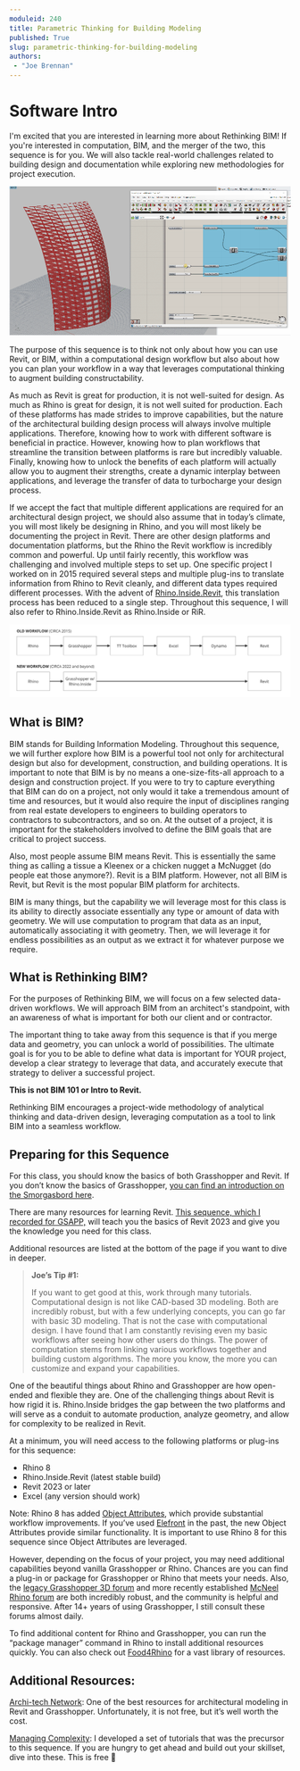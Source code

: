 ```yaml
---
moduleid: 240
title: Parametric Thinking for Building Modeling
published: True
slug: parametric-thinking-for-building-modeling
authors:
 - "Joe Brennan"
---
```


# Software Intro

I'm excited that you are interested in learning more about Rethinking BIM! If you're interested in computation, BIM, and the merger of the two, this sequence is for you. We will also tackle real-world challenges related to building design and documentation while exploring new methodologies for project execution.

<img src="images/final_demo.gif" width="1000">

The purpose of this sequence is to think not only about how you can use Revit, or BIM, within a computational design workflow but also about how you can plan your workflow in a way that leverages computational thinking to augment building constructability. 

As much as Revit is great for production, it is not well-suited for design. As much as Rhino is great for design, it is not well suited for production. Each of these platforms has made strides to improve capabilities, but the nature of the architectural building design process will always involve multiple applications. Therefore, knowing how to work with different software is beneficial in practice. However, knowing how to plan workflows that streamline the transition between platforms is rare but incredibly valuable. Finally, knowing how to unlock the benefits of each platform will actually allow you to augment their strengths, create a dynamic interplay between applications, and leverage the transfer of data to turbocharge your design process.

If we accept the fact that multiple different applications are required for an architectural design project, we should also assume that in today’s climate, you will most likely be designing in Rhino, and you will most likely be documenting the project in Revit. There are other design platforms and documentation platforms, but the Rhino the Revit workflow is incredibly common and powerful. Up until fairly recently, this workflow was challenging and involved multiple steps to set up. One specific project I worked on in 2015 required several steps and multiple plug-ins to translate information from Rhino to Revit cleanly, and different data types required different processes. With the advent of [Rhino.Inside.Revit](https://www.rhino3d.com/inside/revit/1.0/), this translation process has been reduced to a single step. Throughout this sequence, I will also refer to Rhino.Inside.Revit as Rhino.Inside or RiR.

![description](images/old_vs_new_workflow.jpg)

## What is BIM?
BIM stands for Building Information Modeling. Throughout this sequence, we will further explore how BIM is a powerful tool not only for architectural design but also for development, construction, and building operations. It is important to note that BIM is by no means a one-size-fits-all approach to a design and construction project. If you were to try to capture everything that BIM can do on a project, not only would it take a tremendous amount of time and resources, but it would also require the input of disciplines ranging from real estate developers to engineers to building operators to contractors to subcontractors, and so on. At the outset of a project, it is important for the stakeholders involved to define the BIM goals that are critical to project success.

Also, most people assume BIM means Revit. This is essentially the same thing as calling a tissue a Kleenex or a chicken nugget a McNugget (do people eat those anymore?). Revit is  a BIM platform. However, not all BIM is Revit, but Revit is the most popular BIM platform for architects. 

BIM is many things, but the capability we will leverage most for this class is its ability to directly associate essentially any type or amount of data with geometry. We will use computation to program that data as an input, automatically associating it with geometry. Then, we will leverage it for endless possibilities as an output as we extract it for whatever purpose we require.


## What is Rethinking BIM?
For the purposes of Rethinking BIM, we will focus on a few selected data-driven workflows. We will approach BIM from an architect's standpoint, with an awareness of what is important for both our client and or contractor.

The important thing to take away from this sequence is that if you merge data and geometry, you can unlock a world of possibilities. The ultimate goal is for you to be able to define what data is important for YOUR project, develop a clear strategy to leverage that data, and accurately execute that strategy to deliver a successful project. 

**This is not BIM 101 or Intro to Revit.**

Rethinking BIM encourages a project-wide methodology of analytical thinking and data-driven design, leveraging computation as a tool to link BIM into a seamless workflow.

## Preparing for this Sequence
For this class, you should know the basics of both Grasshopper and Revit. If you don’t know the basics of Grasshopper, [you can find an introduction on the Smorgasbord here](https://cdp-smorgasbord.netlify.app/modules/4-grasshopper-intro/index).

There are many resources for learning Revit. [This sequence, which I recorded for GSAPP,](https://youtube.com/playlist?list=PLIqhlKP0NUNdCIUfR-QCvFp1q5C6TN4gT&si=_GlIhetMiHDaNVYc) will teach you the basics of Revit 2023 and give you the knowledge you need for this class.

Additional resources are listed at the bottom of the page if you want to dive in deeper.

>**Joe’s Tip #1:**
>
>If you want to get good at this, work through many tutorials. Computational design is not like CAD-based 3D modeling. Both are incredibly robust, but with a few underlying concepts, you can go far with basic 3D modeling. That is not the case with computational design. I have found that I am constantly revising even my basic workflows after seeing how other users do things. The power of computation stems from linking various workflows together and building custom algorithms. The more you know, the more you can customize and expand your capabilities.


One of the beautiful things about Rhino and Grasshopper are how open-ended and flexible they are. One of the challenging things about Revit is how rigid it is. Rhino.Inside bridges the gap between the two platforms and will serve as a conduit to automate production, analyze geometry, and allow for complexity to be realized in Revit.

At a minimum, you will need access to the following platforms or plug-ins for this sequence:

* Rhino 8
* Rhino.Inside.Revit (latest stable build)
* Revit 2023 or later
* Excel (any version should work)

Note: Rhino 8 has added [Object Attributes](https://www.rhino3d.com/features/grasshopper/object-attributes/), which provide substantial workflow improvements. If you’ve used [Elefront](https://docs.elefront.io/) in the past, the new Object Attributes provide similar functionality. It is important to use Rhino 8 for this sequence since Object Attributes are leveraged. 

However, depending on the focus of your project, you may need additional capabilities beyond vanilla Grasshopper or Rhino. Chances are you can find a plug-in or package for Grasshopper or Rhino that meets your needs. Also, the [legacy Grasshopper 3D forum](https://www.grasshopper3d.com/) and more recently established [McNeel Rhino forum](https://discourse.mcneel.com/) are both incredibly robust, and the community is helpful and responsive. After 14+ years of using Grasshopper, I still consult these forums almost daily.  

To find additional content for Rhino and Grasshopper, you can run the “package manager” command in Rhino to install additional resources quickly. You can also check out [Food4Rhino](https://www.food4rhino.com/en) for a vast library of resources. 


## Additional Resources:

[Archi-tech Network](https://archi-tech.network/catalog): One of the best resources for architectural modeling in Revit and Grasshopper. Unfortunately, it is not free, but it’s well worth the cost. 

[Managing Complexity](https://youtube.com/playlist?list=PLIqhlKP0NUNduZt4544HDckzEoIXlemnB&si=VDEw2ptEF_QvYkIK): I developed a set of tutorials that was the precursor to this sequence. If you are hungry to get ahead and build out your skillset, dive into these. This is free 🙂

